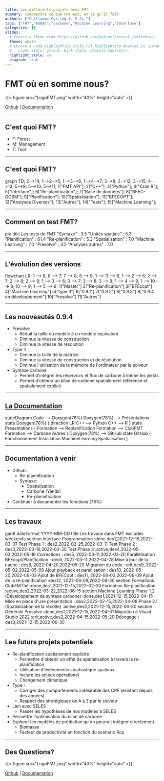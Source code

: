```yaml
---
title: Les différents projets avec FMT
summary: Comprendre ce que FMT est, et ce qu'il fait.
authors: ["Guillaume Cyr,ing.f.,M.Sc."]
tags: ["FMT","FORAC","carbone","Machine Learning","Interface"]
categories: []
slides:
  # Choose a theme from https://github.com/hakimel/reveal.js#theming
  theme: white
  # Choose a code highlighting style (if highlighting enabled in `params.toml`)
  #   Light style: github. Dark style: dracula (default).
  highlight_style: vs
  diagram: true
---
```


# FMT où en somme nous?

{{< figure src="LogoFMT.png" width="40%" height="auto" >}}

[Github](https://github.com/Bureau-du-Forestier-en-chef/FMT) | [Documentation](https://bureau-du-forestier-en-chef.github.io/FMTdocs/)

---

## C'est quoi FMT?

- F: Forest
- M: Management
- T: Tool


---

## C'est quoi FMT?

<div class=mermaid>
graph TD;
  2-->14;
  1-->2-->5;
  1-->3-->6;
  1-->4-->7;
  3-->8;
  3-->12;
  3-->15;
  4-->13;
  5-->9;
  5-->10;
  5-->11;
  1["FMT API"];
  2["C++"];
  3["Python"];
  4["Cran R"];
  5["Interface"];
  6["Re-planification"];
  7["Base de données"];
  8["BFEC-GCBM"];
  9["Planification"];
  10["Spatialisation"];
  11["BFECOPT"];
  12["Analyses Diverses"];
  13["Autres"];
  14["Tests"];
  15["Machine Learning"];
</div>

---

## Comment on test FMT?

<div class=mermaid>
pie title Les tests de FMT
  "Syntaxe" : 3.5
  "Unités spatiale" : 5.3
  "Planification" : 61.4
  "Re-planification" : 5.3
  "Spatialisation" : 7.0
  "Machine Learning" : 7.0
  "Presolve" : 3.5
  "Analyses autres" : 7.0
</div>

---

## L'évolution des versions

<div class=mermaid>
flowchart LR;
1 --> 6;
6 --> 7;
7 --> 8;
8 --> 9;
1 --> 11 --> 6;
1 --> 2 --> 6;
2 --> 7;
2 --> 8;
2 --> 9;
1 --> 3 --> 6;
3 --> 7;
3 --> 8;
3 --> 9;
1 --> 4 --> 9;
1 --> 10 --> 8;
10 --> 9;
1 --> 5 --> 9;
1["Master"]
2["Re-planification"]
3["BFEcopt"]
4["Machine Learning"]
5["type II"]
6["0.9.1"]
7["0.9.2"]
8["0.9.3"]
9["0.9.4 en développement"]
10["Presolve"]
11["Autres"]
</div>

---

## Les nouveautés 0.9.4

- Presolve
  - Réduit la taille du modèle à un modèle équivalent
  - Diminue la vitesse de construction
  - Diminue la vitesse de résolution
- Type II
  - Diminue la taille de la matrice
  - Diminue la vitesse de construction et de résolution
  - Diminue l'utilisation de la mémoire de l'ordinateur par le solveur
- Syntaxe carbone
  - Permet d'intégrer les réservoirs et flux de carbone à même les yields
  - Permet d'obtenir un bilan de carbone spatialement référencé et spatialement explicit

---

## [La Documentation](https://bureau-du-forestier-en-chef.github.io/FMTdocs/)
<div class=mermaid>
    stateDiagram
    Code --> Doxygen(78%)
    Doxygen(78%) --> Présentations
    state Doxygen(78%) {
      direction LR
      C++ --> Python
      C++ --> R
    }
    state Présentations {
      Formation --> Replanification
      Formation --> ClubFMT
      Formation --> Carbone
      Autres
    }
    Doxygen(78%) --> GitHub
    state GitHub {
      Fonctionnement
      Installation
      MachineLearning
      Spatialisation
    }
</div>


---

## Documentation à venir

- Github:
  - Re-plannification
  - Syntaxe:
    - Spatialisation
    - Carbone (Yields)
    - Re-plannification
- Continuer à documenter les fonctions (78%)

---

## Les travaux

<div class=mermaid>
gantt
dateFormat  YYYY-MM-DD
title Les travaux dans FMT
excludes weekends
section Interface
Programmation          :done,des1,2021-12-15,2022-03-07 
Test Phase 1           :     des2,2022-02-25,2022-03-11
Test Phase 2           :     des3,2022-03-16,2022-03-30
Test Phase 3           :active,des4,2022-05-03,2022-05-16
Corrections            :     des5, 2022-03-11,2022-03-20
Parallélisation BFEcopt/Planification           :     des6, 2022-03-11,2022-04-28
Mise à jour de la cache :     des8, 2022-04-20,2022-05-20
Migration du code          :     crit,des9, 2022-05-02,2022-05-09
Ajout playback et parallisation :     des10, 2022-05-20,2022-06-03
Ajout de BFECopt       :     des11, 2022-06-03,2022-06-09
Ajout de la re-planification :des12, 2022-06-09,2022-06-30
section Formations
ClubFMThé            :done,des1,2021-12-15,2022-02-30
Formation Re-planification :active,des2,2022-03-22,2022-06-15
section Machine Learning
Phase 1.2 (Développement de syntaxe carbone)            :done,des1,2021-12-15,2022-04-15
Mise en place d'une présentation                        :     des2,2022-02-15,2022-04-08
Phase 2.1 (Spatialisation de la récolte)               :active,des3,2021-12-15,2022-06-30
section Générale
Presolve                                                :done,des1,2021-12-15,2022-04-01
Migration à Visual Studio 2022                          :crit,active,des2,2022-04-15,2022-05-20
Débogage                                                :       des3,2021-12-15,2022-06-30

</div>

---

## Les futurs projets potentiels

- Re-planification spatialement explicite
  - Permettre d'obtenir un effet de spatialisation à travers la re-planification
  - Utilisation d'évènements stochastique spatiaux
  - Inclure les enjeux opérationel
  - Changement climatique
- Type I
  - Corriger des comportements indésirable des CPF (existant depuis des années)
  - Respect des stratégiques de A à Z par le solveur
- Lien avec SELES
  - Passer les hypothèses de nos modèles à SELES
- Permettre l'optimisation du bilan de carbone
- Explorer les modèles de prédiction qu'on pourrait intégrer directement
  - Biomasse
  - Facteur de productivité en fonction du scénario Rcp

---

## Des Questions?

{{< figure src="LogoFMT.png" width="40%" height="auto" >}}

[Github](https://github.com/Bureau-du-Forestier-en-chef/FMT) | [Documentation](https://bureau-du-forestier-en-chef.github.io/FMTdocs/)

<script src="https://code.jquery.com/jquery-3.5.0.js"></script>
<script>
$( "li" ).addClass( "fragment" );
// $( "p" ).addClass( "fragment" );
</script>


